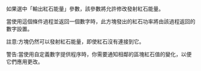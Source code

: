 如果選中「輸出紅石能量」參數，該參數將允許修改發射紅石能量。

當使用這個條件過程並返回一個數字時，此方塊發出的紅石功率將由該過程返回的數字設置。

註意:方塊仍然可以發射紅石能量，即使紅石沒有連接到它。

警告:當使用自定義數字提供程序時，你需要通知相鄰的區塊紅石值的變化，以便它們應用更改。